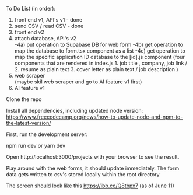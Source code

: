 To Do List (in order):<br/>

1. front end v1, API's v1 - done<br/>
2. send CSV / read CSV - done <br/>
3. front end v2 <br/>
4. attach database, API's v2 <br/>
-4a) put operation to Supabase DB for web form
-4b) get operation to map the database to form.tsx component as a list
-4c) get operation to map the specific application ID database to the [id].js component (four components that are rendered in index.js 1. job title , company, job link / 2. resume as plain text 3. cover letter as plain text / job description )
6. web scraper <br/> (maybe skil web scraper and go to AI feature v1 first)
7. AI feature v1 <br/>


Clone the repo

Install all dependencies, including updated node version: https://www.freecodecamp.org/news/how-to-update-node-and-npm-to-the-latest-version/


First, run the development server:

npm run dev
or
yarn dev

Open http://localhost:3000/projects with your browser to see the result.

Play around with the web forms, it should update immediately. The form data gets written to csv's stored locally within the root directory

The screen should look like this https://ibb.co/Q8tbpx7 (as of June 11)
